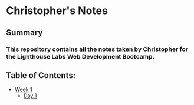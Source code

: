 # Christopher's Notes
## Summary
### This repository contains all the notes taken by [Christopher](https://github.com/Yourthy) for the Lighthouse Labs Web Development Bootcamp.

## Table of Contents:
* [Week 1](/Week_1)
    * [Day 1](/Week_1/Day_1)